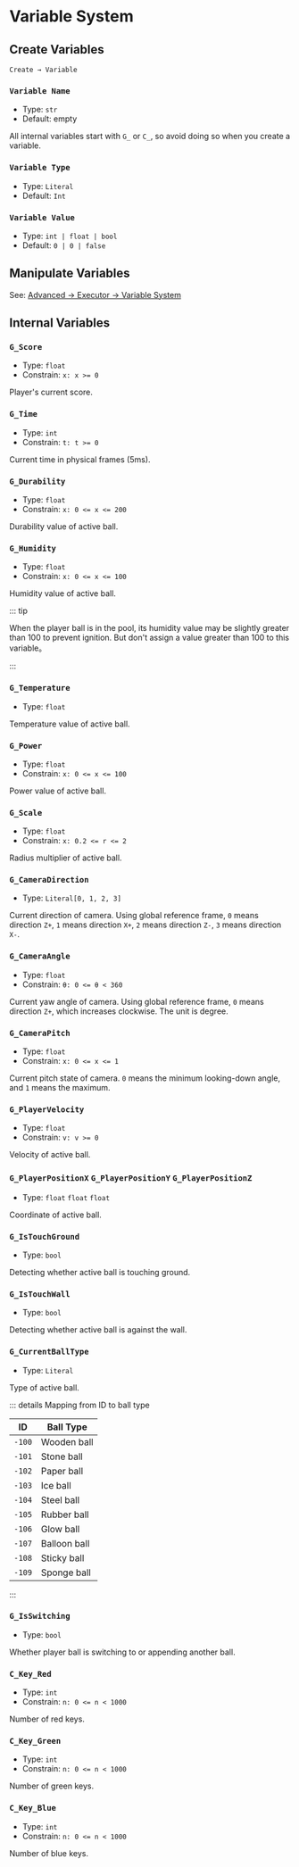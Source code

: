 # Variable System

## Create Variables

`Create → Variable`

### `Variable Name`

- Type: `str`
- Default: empty

All internal variables start with `G_` or `C_`, so avoid doing so when you create a variable.

### `Variable Type`

- Type: `Literal`
- Default: `Int`

### `Variable Value`

- Type: `int | float | bool`
- Default: `0 | 0 | false`

## Manipulate Variables

See: [Advanced → Executor → Variable System](/en/advanced/executor.md#variable-system)

## Internal Variables

### `G_Score`

- Type: `float`
- Constrain: `x: x >= 0`

Player's current score.

### `G_Time`

- Type: `int`
- Constrain: `t: t >= 0`

Current time in physical frames (5ms).

### `G_Durability`

- Type: `float`
- Constrain: `x: 0 <= x <= 200`

Durability value of active ball.

### `G_Humidity`

- Type: `float`
- Constrain: `x: 0 <= x <= 100`

Humidity value of active ball.

::: tip

When the player ball is in the pool, its humidity value may be slightly greater than 100 to prevent ignition. But don't assign a value greater than 100 to this variable。

:::

### `G_Temperature`

- Type: `float`

Temperature value of active ball.

### `G_Power`

- Type: `float`
- Constrain: `x: 0 <= x <= 100`

Power value of active ball.

### `G_Scale`

- Type: `float`
- Constrain: `x: 0.2 <= r <= 2`

Radius multiplier of active ball.

### `G_CameraDirection` <badge text="Four-directional"/>

- Type: `Literal[0, 1, 2, 3]`

Current direction of camera. Using global reference frame, `0` means direction `Z+`, `1` means direction `X+`, `2` means direction `Z-`, `3` means direction `X-`.

### `G_CameraAngle` <badge text="Free-look"/>

- Type: `float`
- Constrain: `θ: 0 <= θ < 360`

Current yaw angle of camera. Using global reference frame, `0` means direction `Z+`, which increases clockwise. The unit is degree.

### `G_CameraPitch` <badge text="Free-look"/>

- Type: `float`
- Constrain: `x: 0 <= x <= 1`

Current pitch state of camera. `0` means the minimum looking-down angle, and `1` means the maximum.

### `G_PlayerVelocity` <badge text="Readonly" type="warning"/>

- Type: `float`
- Constrain: `v: v >= 0`

Velocity of active ball.

### `G_PlayerPositionX` `G_PlayerPositionY` `G_PlayerPositionZ` <badge text="Readonly" type="warning"/>

- Type: `float` `float` `float`

Coordinate of active ball.

### `G_IsTouchGround`

- Type: `bool`

Detecting whether active ball is touching ground.

### `G_IsTouchWall`

- Type: `bool`

Detecting whether active ball is against the wall.

### `G_CurrentBallType`

- Type: `Literal`

Type of active ball.

::: details Mapping from ID to ball type

| ID     | Ball Type    |
| ------ | ------------ |
| `-100` | Wooden ball  |
| `-101` | Stone ball   |
| `-102` | Paper ball   |
| `-103` | Ice ball     |
| `-104` | Steel ball   |
| `-105` | Rubber ball  |
| `-106` | Glow ball    |
| `-107` | Balloon ball |
| `-108` | Sticky ball  |
| `-109` | Sponge ball  |

:::

### `G_IsSwitching`

- Type: `bool`

Whether player ball is switching to or appending another ball.

### `C_Key_Red`

- Type: `int`
- Constrain: `n: 0 <= n < 1000`

Number of red keys.

### `C_Key_Green`

- Type: `int`
- Constrain: `n: 0 <= n < 1000`

Number of green keys.

### `C_Key_Blue`

- Type: `int`
- Constrain: `n: 0 <= n < 1000`

Number of blue keys.
